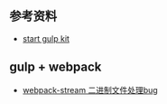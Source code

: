 
## 参考资料

* [start gulp kit](https://github.com/google/web-starter-kit/blob/master/gulpfile.babel.js)

## gulp + webpack

* [webpack-stream 二进制文件处理bug](https://www.bountysource.com/issues/28799679-image-files-required-through-url-loader-file-loader-are-corrupt)
